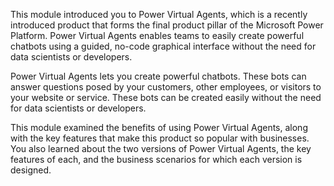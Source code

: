 This module introduced you to Power Virtual Agents, which is a recently introduced product that forms the final product pillar of the Microsoft Power Platform. Power Virtual Agents enables teams to easily create powerful chatbots using a guided, no-code graphical interface without the need for data scientists or developers.

Power Virtual Agents lets you create powerful chatbots. These bots can answer questions posed by your customers, other employees, or visitors to your website or service. These bots can be created easily without the need for data scientists or developers.

This module examined the benefits of using Power Virtual Agents, along with the key features that make this product so popular with businesses. You also learned about the two versions of Power Virtual Agents, the key features of each, and the business scenarios for which each version is designed.
